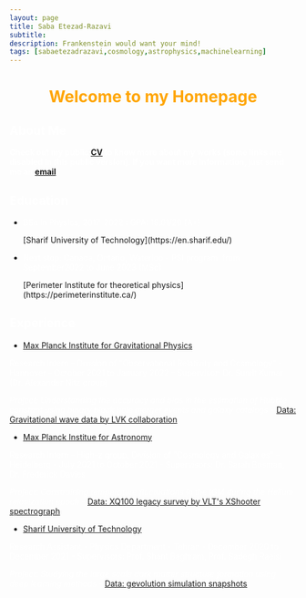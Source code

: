 ```yaml
---
layout: page
title: Saba Etezad-Razavi
subtitle: 
description: Frankenstein would want your mind!
tags: [sabaetezadrazavi,cosmology,astrophysics,machinelearning]
---
```

   
<style>H1{color:White;}</style>
<style>H2{color:White;}</style>
<style>H3{color:White;}</style>
<style>p{color:White;}</style>



<h1 align="center"> <p style="color:orange;"> Welcome to my Homepage </p> </h1>

   
## About Me
**Check out my public [CV](https://github.com/SabaEtezadRazavi/sabaetezadrazavi.github.io/raw/master/SabaEtezadRazavi_CV_web.pdf) to know more about my works (some links are disabled in this public version). If you want more information, just send me an [email](mailto:saba.etezad@physics.sharif.edu).**



## Education

- <p style="color:white;">BSc in Physics, 2017-2022 : GPA: 19.01/20 (A+)</p> [Sharif University of Technology](https://en.sharif.edu/)
- <p style="color:white;">Next stop: Canada, Ontario, Waterloo - PSI program, from September2022 to June 2023 (MSc)</p> [Perimeter Institute for theoretical physics](https://perimeterinstitute.ca/)



## Experience

- [Max Planck Institute for Gravitational Physics](https://www.aei.mpg.de/) 
<p style="color:white;"> Research Intern - Division of "Observational Relativity and Cosmology" - Hannover - October 2021 to January 2022 - Supervisor: Dr. Sumit Kumar (Dr. Alexander Nitz group)</p>

*Project: Understanding the accuracy and bias in the estimation of Hubble constant using binary black hole merger events and galaxy catalogs* - [Data: Gravitational wave data by LVK collaboration](https://indico.desy.de/event/28202/contributions/105590/attachments/67761/84535/EPS21_Lazzaro.pdf)


- [Max Planck Institue for Astronomy](https://www.mpia.de/en) 
<p style="color:white;"> Research Intern - High-z group, Division of "Cosmology and Galaxies" - Heidelberg - July 2021 to October 2021 - Supervisors: Dr. Sarah Bosman, Dr. Frederick Davies</p>

*Project: Constraining temperature fluctuations in the IGM during the Helium reionization epoch* - [Data: XQ100 legacy survey by VLT's XShooter spectrograph](https://arxiv.org/abs/1607.08776)


- [Sharif University of Technology](https://en.sharif.edu/) 
<p style="color:white;"> Research Assistant - Physics Department - Tehran - December 2020 to December 2021 - Supervisors: Prof. Shant Baghram, Prof. Sadegh Raeisi </p>

*Project: Studying the large scale dark matter structure formation using deep learning methods* - [Data: gevolution simulation snapshots](https://arxiv.org/abs/1604.06065)

